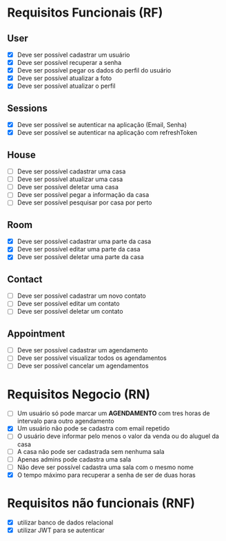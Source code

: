 # Requisitos Funcionais (RF)

## User

- [x] Deve ser possível cadastrar um usuário
- [x] Deve ser possível recuperar a senha
- [x] Deve ser possível pegar os dados do perfil do usuário
- [x] Deve ser possível atualizar a foto
- [x] Deve ser possível atualizar o perfil

## Sessions

- [x] Deve ser possível se autenticar na aplicação (Email, Senha)
- [x] Deve ser possível se autenticar na aplicação com refreshToken

## House

- [ ] Deve ser possível cadastrar uma casa
- [ ] Deve ser possível atualizar uma casa
- [ ] Deve ser possível deletar uma casa
- [ ] Deve ser possível pegar a informação da casa
- [ ] Deve ser possível pesquisar por casa por perto

## Room

- [x] Deve ser possível cadastrar uma parte da casa
- [x] Deve ser possível editar uma parte da casa
- [x] Deve ser possível deletar uma parte da casa

## Contact

- [ ] Deve ser possível cadastrar um novo contato
- [ ] Deve ser possível editar um contato
- [ ] Deve ser possível deletar um contato

## Appointment

- [ ] Deve ser possível cadastrar um agendamento
- [ ] Deve ser possível visualizar todos os agendamentos
- [ ] Deve ser possível cancelar um agendamentos

# Requisitos Negocio (RN)

- [ ] Um usuário só pode marcar um **AGENDAMENTO** com tres horas de intervalo para outro agendamento
- [x] Um usuário não pode se cadastra com email repetido
- [ ] O usuário deve informar pelo menos o valor da venda ou do aluguel da casa
- [ ] A casa não pode ser cadastrada sem nenhuma sala
- [ ] Apenas admins pode cadastra uma sala
- [ ] Não  deve ser possível cadastra uma sala com o mesmo nome
- [x] O tempo máximo para recuperar a senha de ser de duas horas

# Requisitos não funcionais (RNF)

- [x] utilizar banco de dados relacional
- [x] utilizar JWT para se autenticar
